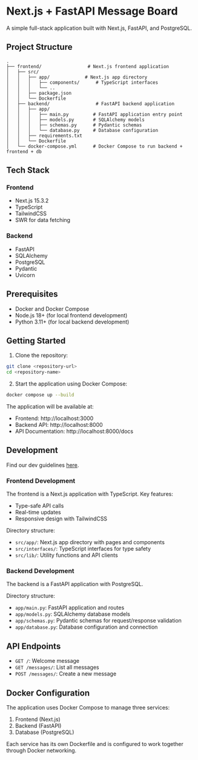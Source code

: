 # Next.js + FastAPI Message Board

A simple full-stack application built with Next.js, FastAPI, and PostgreSQL.

## Project Structure

```
.
├── frontend/                 # Next.js frontend application
│   ├── src/
│   │   ├── app/             # Next.js app directory
│   │   │   ├── components/      # TypeScript interfaces
│   │   │   └── ..
│   │   ├── package.json
│   │   └── Dockerfile
│   ├── backend/                 # FastAPI backend application
│   │   ├── app/
│   │   │   ├── main.py         # FastAPI application entry point
│   │   │   ├── models.py       # SQLAlchemy models
│   │   │   ├── schemas.py      # Pydantic schemas
│   │   │   └── database.py     # Database configuration
│   │   ├── requirements.txt
│   │   └── Dockerfile
│   └── docker-compose.yml      # Docker Compose to run backend + frontend + db
```

## Tech Stack

### Frontend
- Next.js 15.3.2
- TypeScript
- TailwindCSS
- SWR for data fetching

### Backend
- FastAPI
- SQLAlchemy
- PostgreSQL
- Pydantic
- Uvicorn

## Prerequisites

- Docker and Docker Compose
- Node.js 18+ (for local frontend development)
- Python 3.11+ (for local backend development)

## Getting Started

1. Clone the repository:
```bash
git clone <repository-url>
cd <repository-name>
```

2. Start the application using Docker Compose:
```bash
docker compose up --build
```

The application will be available at:
- Frontend: http://localhost:3000
- Backend API: http://localhost:8000
- API Documentation: http://localhost:8000/docs

## Development

Find our dev guidelines [here](https://docs.google.com/document/d/170R8l0su_jjK_igha7evuvO341EeA1G8vX2RH5uijR0/edit?usp=sharing).

### Frontend Development

The frontend is a Next.js application with TypeScript. Key features:
- Type-safe API calls
- Real-time updates
- Responsive design with TailwindCSS

Directory structure:
- `src/app/`: Next.js app directory with pages and components
- `src/interfaces/`: TypeScript interfaces for type safety
- `src/lib/`: Utility functions and API clients

### Backend Development

The backend is a FastAPI application with PostgreSQL. 

Directory structure:
- `app/main.py`: FastAPI application and routes
- `app/models.py`: SQLAlchemy database models
- `app/schemas.py`: Pydantic schemas for request/response validation
- `app/database.py`: Database configuration and connection

## API Endpoints

- `GET /`: Welcome message
- `GET /messages/`: List all messages
- `POST /messages/`: Create a new message


## Docker Configuration

The application uses Docker Compose to manage three services:
1. Frontend (Next.js)
2. Backend (FastAPI)
3. Database (PostgreSQL)

Each service has its own Dockerfile and is configured to work together through Docker networking.

